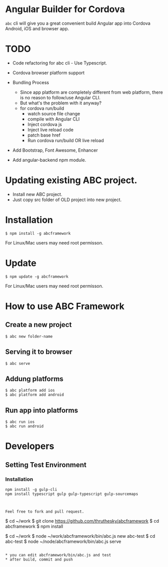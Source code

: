 # Angular Builder for Cordova

`abc` cli will give you a great convenient  build Angular app into Cordova Android, iOS and browser app.



# TODO

* Code refactoring for abc cli - Use Typescript.
* Cordova browser platform support
* Bundling Process
    * Since app platform are completely different from web platform, there is no reason to follow/use Angular CLI.
    * But what's the problem with it anyway?
    * for cordova run/build
        * watch source file change
        * compile with Angular CLI
        * Inject cordova js
        * Inject live reload code
        * patch base href
        * Run cordova run/build OR live reload

* Add Bootstrap, Font Awesome, Enhancer
* Add angular-backend npm module.


# Updating existing ABC project.

* Install new ABC project.
* Just copy src folder of OLD project into new project.



# Installation

````
$ npm install -g abcframework
````
For Linux/Mac users may need root permisson.

# Update

````
$ npm update -g abcframework
````
For Linux/Mac users may need root permisson.



# How to use ABC Framework

## Create a new project

````
$ abc new folder-name
````

## Serving it to browser

````
$ abc serve
````

## Addung platforms

````
$ abc platform add ios
$ abc platform add android
````

## Run app into platforms

````
$ abc run ios
$ abc run android
````









# Developers

## Setting Test Environment


### Installation

````
npm install -g gulp-cli
npm install typescript gulp gulp-typescript gulp-sourcemaps



Feel free to fork and pull request.

````
$ cd ~/work
$ git clone https://github.com/thruthesky/abcframework
$ cd abcframework
$ npm install

$ cd ~/work
$ node ~/work/abcframework/bin/abc.js new abc-test
$ cd abc-test
$ node ~/node/abcframework/bin/abc.js serve
````

* you can edit abcframework/bin/abc.js and test
* after build, commit and push


